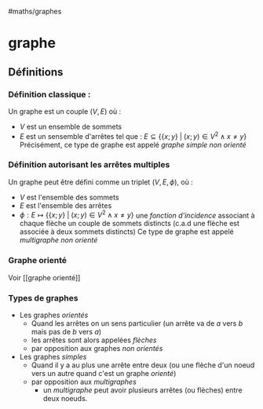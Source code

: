 #maths/graphes
# graphe

## Définitions
### Définition classique :
Un graphe est un couple $(V, E)$ où :
 - $V$ est un ensemble de sommets
 - $E$ est un sensemble d'arrêtes tel que : $E\subseteq \left\{\{x;y\} \;|\; (x;y)\in V^2 \wedge x\neq y\right\}$
Précisément, ce type de graphe est appelé _graphe simple non orienté_


### Définition autorisant les arrêtes multiples
Un graphe peut être défini comme un triplet $(V, E, \phi)$, où :
 - $V$ est l'ensemble des sommets
 - $E$ est l'ensemble des arrêtes
 - $\phi: E \mapsto \left\{ \{x;y\} \;|\; (x;y)\in V^2 \wedge x\neq y \right\}$ une _fonction d'incidence_ associant à chaque flèche un couple de sommets distincts (c.a.d une flèche est associée à deux sommets distincts)
Ce type de graphe est appelé _multigraphe non orienté_

### Graphe orienté
Voir [[graphe orienté]]

### Types de graphes
 - Les graphes _orientés_
     - Quand les arrêtes on un sens particulier (un arrête va de $a$ vers $b$ mais pas de $b$ vers $a$)
     - les arrêtes sont alors appelées _flèches_
     - par opposition aux graphes _non orientés_
 - Les graphes _simples_
     - Quand il y a au plus une arrête entre deux (ou une flèche d'un noeud vers un autre quand c'est un graphe _orienté_)
     - par opposition aux _multigraphes_
         - un _multigraphe_ peut avoir plusieurs arrêtes (ou flèches) entre deux noeuds.


